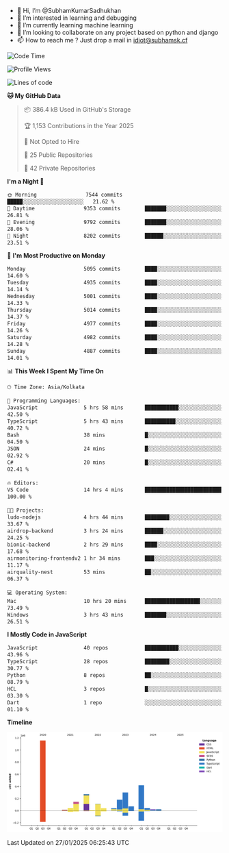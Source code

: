 - 👋 Hi, I’m @SubhamKumarSadhukhan
- 👀 I’m interested in learning and debugging
- 🌱 I’m currently learning machine learning
- 💞️ I’m looking to collaborate on any project based on python and django
- 📫 How to reach me ?
      Just drop a mail in idiot@subhamsk.cf

<!---
SubhamKumarSadhukhan/SubhamKumarSadhukhan is a ✨ special ✨ repository because its `README.md` (this file) appears on your GitHub profile.
You can click the Preview link to take a look at your changes.
--->


<!--START_SECTION:waka-->
![Code Time](http://img.shields.io/badge/Code%20Time-2%2C732%20hrs%2019%20mins-blue)

![Profile Views](http://img.shields.io/badge/Profile%20Views-0-blue)

![Lines of code](https://img.shields.io/badge/From%20Hello%20World%20I%27ve%20Written-2.8%20million%20lines%20of%20code-blue)

**🐱 My GitHub Data** 

> 📦 386.4 kB Used in GitHub's Storage 
 > 
> 🏆 1,153 Contributions in the Year 2025
 > 
> 🚫 Not Opted to Hire
 > 
> 📜 25 Public Repositories 
 > 
> 🔑 42 Private Repositories 
 > 
**I'm a Night 🦉** 

```text
🌞 Morning                7544 commits        █████░░░░░░░░░░░░░░░░░░░░   21.62 % 
🌆 Daytime                9353 commits        ███████░░░░░░░░░░░░░░░░░░   26.81 % 
🌃 Evening                9792 commits        ███████░░░░░░░░░░░░░░░░░░   28.06 % 
🌙 Night                  8202 commits        ██████░░░░░░░░░░░░░░░░░░░   23.51 % 
```
📅 **I'm Most Productive on Monday** 

```text
Monday                   5095 commits        ████░░░░░░░░░░░░░░░░░░░░░   14.60 % 
Tuesday                  4935 commits        ████░░░░░░░░░░░░░░░░░░░░░   14.14 % 
Wednesday                5001 commits        ████░░░░░░░░░░░░░░░░░░░░░   14.33 % 
Thursday                 5014 commits        ████░░░░░░░░░░░░░░░░░░░░░   14.37 % 
Friday                   4977 commits        ████░░░░░░░░░░░░░░░░░░░░░   14.26 % 
Saturday                 4982 commits        ████░░░░░░░░░░░░░░░░░░░░░   14.28 % 
Sunday                   4887 commits        ████░░░░░░░░░░░░░░░░░░░░░   14.01 % 
```


📊 **This Week I Spent My Time On** 

```text
🕑︎ Time Zone: Asia/Kolkata

💬 Programming Languages: 
JavaScript               5 hrs 58 mins       ███████████░░░░░░░░░░░░░░   42.50 % 
TypeScript               5 hrs 43 mins       ██████████░░░░░░░░░░░░░░░   40.72 % 
Bash                     38 mins             █░░░░░░░░░░░░░░░░░░░░░░░░   04.50 % 
JSON                     24 mins             █░░░░░░░░░░░░░░░░░░░░░░░░   02.92 % 
C#                       20 mins             █░░░░░░░░░░░░░░░░░░░░░░░░   02.41 % 

🔥 Editors: 
VS Code                  14 hrs 4 mins       █████████████████████████   100.00 % 

🐱‍💻 Projects: 
ludo-nodejs              4 hrs 44 mins       ████████░░░░░░░░░░░░░░░░░   33.67 % 
airdrop-backend          3 hrs 24 mins       ██████░░░░░░░░░░░░░░░░░░░   24.25 % 
bionic-backend           2 hrs 29 mins       ████░░░░░░░░░░░░░░░░░░░░░   17.68 % 
airmonitoring-frontendv2 1 hr 34 mins        ███░░░░░░░░░░░░░░░░░░░░░░   11.17 % 
airquality-nest          53 mins             ██░░░░░░░░░░░░░░░░░░░░░░░   06.37 % 

💻 Operating System: 
Mac                      10 hrs 20 mins      ██████████████████░░░░░░░   73.49 % 
Windows                  3 hrs 43 mins       ███████░░░░░░░░░░░░░░░░░░   26.51 % 
```

**I Mostly Code in JavaScript** 

```text
JavaScript               40 repos            ███████████░░░░░░░░░░░░░░   43.96 % 
TypeScript               28 repos            ████████░░░░░░░░░░░░░░░░░   30.77 % 
Python                   8 repos             ██░░░░░░░░░░░░░░░░░░░░░░░   08.79 % 
HCL                      3 repos             █░░░░░░░░░░░░░░░░░░░░░░░░   03.30 % 
Dart                     1 repo              ░░░░░░░░░░░░░░░░░░░░░░░░░   01.10 % 
```



**Timeline**

![Lines of Code chart](https://raw.githubusercontent.com/SubhamKumarSadhukhan/SubhamKumarSadhukhan/main/assets/bar_graph.png)


 Last Updated on 27/01/2025 06:25:43 UTC
<!--END_SECTION:waka-->
